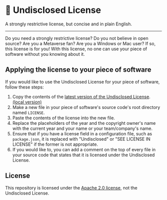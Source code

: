 # 🔐 Undisclosed License

A strongly restrictive license, but concise and in plain English.

---

Do you need a strongly restrictive license? Do you not believe in open source? Are you a Metaverse fan? Are you a Windows or Mac user? If so, this license is for you! With this license, no one can use your piece of software without you knowing about it.

## Applying the license to your piece of software

If you would like to use the Undisclosed License for your piece of software, follow these steps:

<!-- Ensure the below URL is up-to-date for each version change made. -->

1. Copy the contents of the [latest version of the Undisclosed License](https://raw.githubusercontent.com/GodderE2D/undisclosed-license/main/versions/1/1.0/LICENSE). [(local version)](./versions/1/1.0/LICENSE)
2. Make a new file in your piece of software's source code's root directory named `LICENSE`.
3. Paste the contents of the license into the new file.
4. Replace the placeholders of the year and the copyright owner's name with the current year and your name or your team/company's name.
5. Ensure that if you have a license field in a configuration file, such as `package.json`, it is replaced with "Undisclosed" or "SEE LICENSE IN LICENSE" if the former is not appropriate.
6. If you would like to, you can add a comment on the top of every file in your source code that states that it is licensed under the Undisclosed License.

## License

This repository is licensed under the [Apache 2.0 license](https://www.apache.org/licenses/LICENSE-2.0), not the Undisclosed License.
